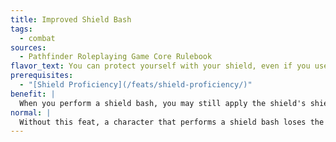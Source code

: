 ```yaml
---
title: Improved Shield Bash
tags:
  - combat
sources:
  - Pathfinder Roleplaying Game Core Rulebook
flavor_text: You can protect yourself with your shield, even if you use it to attack.
prerequisites:
  - "[Shield Proficiency](/feats/shield-proficiency/)"
benefit: |
  When you perform a shield bash, you may still apply the shield's shield bonus to your AC.
normal: |
  Without this feat, a character that performs a shield bash loses the shield's shield bonus to AC until his next turn.
---
```


